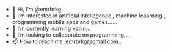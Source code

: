 - 👋 Hi, I’m @emrbrkg
- 👀 I’m interested in artificial intellegence , machine leaarning , programming mobile apps and games......
- 🌱 I’m currently learning kotlin...
- 💞️ I’m looking to collaborate on programming....
- 📫 How to reach me .emrbrkg@gmail.com..

<!---
emrbrkg/emrbrkg is a ✨ special ✨ repository because its `README.md` (this file) appears on your GitHub profile.
You can click the Preview link to take a look at your changes.
--->
